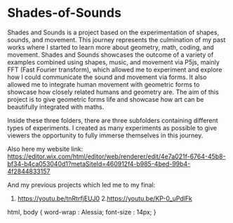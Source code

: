 # Shades-of-Sounds
Shades and Sounds is a project based on the experimentation of shapes, sounds, and movement. This journey represents the culmination of my past works where I started to learn more about geometry, math, coding, and movement. 
Shades and Sounds showcases the outcome of a variety of examples combined using shapes, music, and movement via P5js, 
mainly FFT (Fast Fourier transform), which allowed me to experiment and explore how I could communicate the sound and movement via forms. It also allowed me to integrate human movement with geometric forms to showcase how closely related humans and geometry are. The aim of this project is to give geometric forms life and showcase how art can be beautifully integrated with maths. 

Inside these three folders, there are three subfolders containing different types of experiments. I created as many experiments as possible to give viewers the opportunity to fully immerse themselves in this journey.

Also here my website link: https://editor.wix.com/html/editor/web/renderer/edit/4e7a021f-6764-45b8-bf34-b4ca053040d1?metaSiteId=460912f4-b985-4bed-99b4-4f2844833157

And my previous projects which led me to my final: 
1. https://youtu.be/tnRtrfjEUJ0
2.https://youtu.be/KP-0_uPdlFk


html,
body {
word-wrap               : Alessia;
font-size               : 14px;
}
